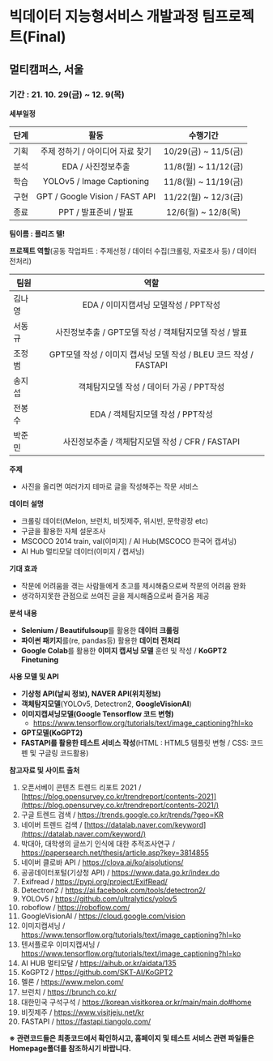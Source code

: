 # 빅데이터 지능형서비스 개발과정 팀프로젝트(Final)

## 멀티캠퍼스, 서울

### 기간 : 21. 10. 29(금) ~ 12. 9(목)

**세부일정** 

| 단계 |               활동               |       수행기간       |
| :--: | :------------------------------: | :------------------: |
| 기획 | 주제 정하기 / 아이디어 자료 찾기 | 10/29(금) ~ 11/5(금) |
| 분석 |        EDA / 사진정보추출        | 11/8(월) ~ 11/12(금) |
| 학습 |    YOLOv5 / Image Captioning     | 11/8(월) ~ 11/19(금) |
| 구현 |  GPT / Google Vision / FAST API  | 11/22(월) ~ 12/3(금) |
| 종료 |      PPT / 발표준비 / 발표       | 12/6(월) ~ 12/8(목)  |

**팀이름 : 플리즈 텔!**

**프로젝트 역할**(공동 작업파트 : 주제선정 / 데이터 수집(크롤링, 자료조사 등) / 데이터 전처리)

| 팀원   |                             역할                             |
| ------ | :----------------------------------------------------------: |
| 김나영 |            EDA / 이미지캡셔닝 모델작성 / PPT작성             |
| 서동규 |    사진정보추출 / GPT모델 작성 / 객체탐지모델 작성 / 발표    |
| 조정범 | GPT모델 작성 / 이미지 캡셔닝 모델 작성 / BLEU 코드 작성 / FASTAPI |
| 송지섭 |          객체탐지모델 작성 / 데이터 가공 / PPT작성           |
| 전봉수 |              EDA / 객체탐지모델 작성 / PPT작성               |
| 박준민 |       사진정보추출 / 객체탐지모델 작성 / CFR / FASTAPI       |

**주제**

- 사진을 올리면 여러가지 테마로 글을 작성해주는 작문 서비스


 **데이터 설명**

- 크롤링 데이터(Melon, 브런치, 비짓제주, 위시빈, 문학광장 etc)
- 구글을 활용한 자체 설문조사
- MSCOCO 2014 train, val(이미지) / AI Hub(MSCOCO 한국어 캡셔닝)
- AI Hub 멀티모달 데이터(이미지 / 캡셔닝)

**기대 효과**

- 작문에 어려움을 겪는 사람들에게 초고를 제시해줌으로써 작문의 어려움 완화
- 생각하지못한 관점으로 쓰여진 글을 제시해줌으로써 즐거움 제공

**분석 내용**

- **Selenium / Beautifulsoup**를 활용한 **데이터 크롤링**
- **파이썬 패키지**를(re, pandas등) 활용한 **데이터 전처리**
- **Google Colab**를 활용한 **이미지 캡셔닝 모델** 훈련 및 작성 / **KoGPT2 Finetuning**

**사용 모델 및 API**

- **기상청 API(날씨 정보), NAVER API(위치정보)**
- **객체탐지모델**(YOLOv5, Detectron2, **GoogleVisionAI**)
- **이미지캡셔닝모델(Google Tensorflow 코드 변형)**
  - https://www.tensorflow.org/tutorials/text/image_captioning?hl=ko
- **GPT모델(KoGPT2)**
- **FASTAPI를 활용한 테스트 서비스 작성**(HTML : HTML5 템플릿 변형 / CSS: 코드펜 및 구글링 코드활용)

**참고자료 및 사이트 출처**

1. 오픈서베이 콘텐츠 트렌드 리포트 2021 / [https://blog.opensurvey.co.kr/trendreport/contents-2021](https://blog.opensurvey.co.kr/trendreport/contents-2021/)
2. 구글 트렌드 검색  / https://trends.google.co.kr/trends/?geo=KR
3. 네이버 트렌드 검색 / [https://datalab.naver.com/keyword](https://datalab.naver.com/keyword/)
4. 박대아, 대학생의 글쓰기 인식에 대한 추적조사연구 / https://papersearch.net/thesis/article.asp?key=3814855
5. 네이버 클로바 API / https://clova.ai/ko/aisolutions/
6. 공공데이터포털(기상청 API) /  https://www.data.go.kr/index.do
7. Exifread / https://pypi.org/project/ExifRead/
8. Detectron2 / https://ai.facebook.com/tools/detectron2/
9. YOLOv5 / https://github.com/ultralytics/yolov5
10. roboflow / https://roboflow.com/
11. GoogleVisionAI / https://cloud.google.com/vision
12. 이미지캡셔닝 / https://www.tensorflow.org/tutorials/text/image_captioning?hl=ko
13. 텐서플로우 이미지캡셔닝 / https://www.tensorflow.org/tutorials/text/image_captioning?hl=ko
14. AI HUB 멀티모달 / https://aihub.or.kr/aidata/135
15. KoGPT2 / https://github.com/SKT-AI/KoGPT2
16. 멜론 / https://www.melon.com/
17. 브런치 / https://brunch.co.kr/
18. 대한민국 구석구석 / https://korean.visitkorea.or.kr/main/main.do#home
19. 비짓제주 / https://www.visitjeju.net/kr
20. FASTAPI / https://fastapi.tiangolo.com/

**※ 관련코드들은 최종코드에서 확인하시고, 홈페이지 및 테스트 서비스 관련 파일들은 Homepage폴더를 참조하시기 바랍니다.**





